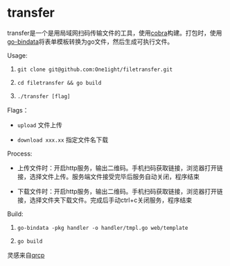 # transfer

transfer是一个是用局域网扫码传输文件的工具，使用[cobra][1]构建。打包时，使用[go-bindata][2]将表单模板转换为go文件，然后生成可执行文件。

Usage:

1. `git clone git@github.com:One1ight/filetransfer.git`

2. `cd filetransfer && go build`

3. `./transfer [flag]`

Flags：

- `upload`  文件上传

- `download xxx.xx` 指定文件名下载

Process:

- 上传文件时：开启http服务，输出二维码。手机扫码获取链接，浏览器打开链接，选择文件上传。服务端文件接受完毕后服务自动关闭，程序结束

- 下载文件时：开启http服务，输出二维码。手机扫码获取链接，浏览器打开链接，选择文件夹下载文件。完成后手动ctrl+c关闭服务，程序结束

Build:

1. `go-bindata -pkg handler -o handler/tmpl.go web/template`

2. `go build`

灵感来自[qrcp][3]

[1]: https://github.com/spf13/cobra
[2]: https://github.com/jteeuwen/go-bindata
[3]: https://github.com/claudiodangelis/qrcp
